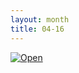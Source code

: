 ```yaml
---
layout: month
title: 04-16
---
```

<a href="{{'/images/04-16.png' | prepend: site.baseurl }}"><img src="{{ '/images/04-16.png' | prepend: site.baseurl }}" class="mid" alt="Open" /></a>
